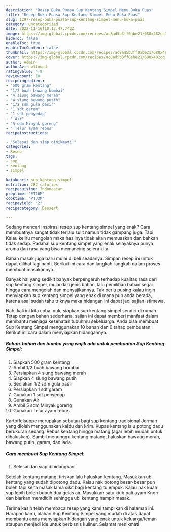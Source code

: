 ```yaml
---
description: "Resep Buka Puasa Sup Kentang Simpel Menu Buka Puas"
title: "Resep Buka Puasa Sup Kentang Simpel Menu Buka Puas"
slug: 1297-resep-buka-puasa-sup-kentang-simpel-menu-buka-puas
category: Uncategorized
date: 2022-11-16T10:13:47.742Z
image: https://img-global.cpcdn.com/recipes/ac8ad5b3ff0abe21/680x482cq70/sup-kentang-simpel-foto-resep-utama.jpg
hideToc: false
enableToc: true
enableTocContent: false
thumbnail: https://img-global.cpcdn.com/recipes/ac8ad5b3ff0abe21/680x482cq70/sup-kentang-simpel-foto-resep-utama.jpg
cover: https://img-global.cpcdn.com/recipes/ac8ad5b3ff0abe21/680x482cq70/sup-kentang-simpel-foto-resep-utama.jpg
author: Admin
authorAv: notfound
ratingvalue: 4.9
reviewcount: 18
recipeingredient:
- "500 gram kentang"
- "1/2 buah bawang bombai"
- "4 siung bawang merah"
- "4 siung bawang putih"
- "1/2 sdm gula pasir"
- "1 sdt garam"
- "1 sdt penyedap"
- " Air"
- "5 sdm Minyak goreng"
- " Telur ayam rebus"
recipeinstructions:

- "Selesai dan siap dinikmati!"
categories:
- Resep
tags:
- sup
- kentang
- simpel

katakunci: sup kentang simpel 
nutrition: 282 calories
recipecuisine: Indonesian
preptime: "PT16M"
cooktime: "PT33M"
recipeyield: "2"
recipecategory: Dessert

---
```



Sedang mencari inspirasi resep sup kentang simpel yang enak? Cara membuatnya sangat tidak terlalu sulit namun tidak gampang juga. Tapi Kalau keliru mengolah maka hasilnya tidak akan memuaskan dan bahkan tidak sedap. Padahal sup kentang simpel yang enak selayaknya punya aroma dan rasa yang bisa memancing selera kita.


Bahan masak juga baru mulai di beli seadanya. Simpan resep ini untuk dapat dilihat lagi nanti. Berikut ini cara dan langkah-langkah dalam proses membuat masakannya.

Banyak hal yang sedikit banyak berpengaruh terhadap kualitas rasa dari sup kentang simpel, mulai dari jenis bahan, lalu pemilihan bahan segar hingga cara mengolah dan menyajikannya. Tak perlu pusing kalau ingin menyiapkan sup kentang simpel yang enak di mana pun anda berada, karena asal sudah tahu triknya maka hidangan ini dapat jadi sajian istimewa.


Nah, kali ini kita coba, yuk, siapkan sup kentang simpel sendiri di rumah. Tetap dengan bahan sederhana, sajian ini dapat memberi manfaat dalam membantu menjaga kesehatan tubuhmu sekeluarga. Anda bisa membuat Sup Kentang Simpel menggunakan 10 bahan dan 0 tahap pembuatan. Berikut ini cara dalam menyiapkan hidangannya.

<!--inarticleads1-->

##### Bahan-bahan dan bumbu yang wajib ada untuk pembuatan Sup Kentang Simpel:

1. Siapkan 500 gram kentang
1. Ambil 1/2 buah bawang bombai
1. Persiapkan 4 siung bawang merah
1. Siapkan 4 siung bawang putih
1. Sediakan 1/2 sdm gula pasir
1. Persiapkan 1 sdt garam
1. Gunakan 1 sdt penyedap
1. Gunakan  Air
1. Ambil 5 sdm Minyak goreng
1. Gunakan  Telur ayam rebus


Kartoffelsuppe merupakan sebutan bagi sup kentang tradisional Jerman yang diolah menggunakan kaldu dan krim. Kupas kentang lalu potong dadu berukuran sedang. Rebus kentang hingga matang (agar lebih mudah untuk dihaluskan). Sambil menunggu kentang matang, haluskan bawang merah, bawang putih, garam, dan lada. 

<!--inarticleads2-->

##### Cara membuat Sup Kentang Simpel:


1. Selesai dan siap dihidangkan!

Setelah kentang matang, tiriskan lalu haluskan kentang. Masukkan ubi kentang yang sudah dipotong dadu. Kalau nak potong besar-besar pun boleh tapi kena masak lama sikit bagi kentang tu empuk. Kalau nak kuah sup lebih boleh bubuh dua gelas air. Masukkan satu kiub pati ayam Knorr dan biarkan memdidih sehingga ubi kentang hampir masak. 

Terima kasih telah membaca resep yang kami tampilkan di halaman ini. Harapan kami, olahan Sup Kentang Simpel yang mudah di atas dapat membantu anda menyiapkan hidangan yang enak untuk keluarga/teman ataupun menjadi ide untuk berbisnis kuliner. Selamat menikmati
